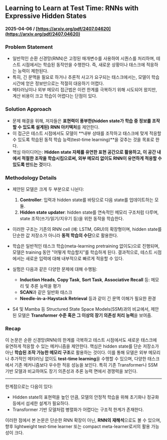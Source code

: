 ## Learning to Learn at Test Time: RNNs with Expressive Hidden States  
#### 2025-04-06 / [https://arxiv.org/pdf/2407.04620](https://arxiv.org/pdf/2407.04620)

### Problem Statement
- 일반적인 순환 신경망(RNN)은 고정된 매개변수를 사용하여 시퀀스를 처리하며, 테스트 시점에서는 학습된 동작만을 수행한다. 즉, 새로운 상황이나 태스크에 적응하는 능력이 제한된다.
- 특히, 긴 문맥을 필요로 하거나 추론적 사고가 요구되는 태스크에서는, 모델이 학습 시간에 얻은 정보만으로는 적절히 대응하기 어렵다.
- 메타러닝이나 외부 메모리 접근법은 이런 한계를 극복하기 위해 시도되어 왔지만, 계산 비용이 크고 학습이 어렵다는 단점이 있다.

### Solution Approach
- 문제 해결을 위해, 저자들은 **표현력이 풍부한(hidden state가 학습 중 정보를 조작할 수 있도록 설계된) RNN 아키텍처**를 제안한다.
- 이 접근은 테스트 시점에서도 모델이 **내부 상태를 조작하고 태스크에 맞게 적응할 수 있도록 학습된 동적 학습 능력(test-time learning)**을 갖추는 것을 목표로 한다.
- 핵심 아이디어는: **Hidden state 자체를 유연한 표현 공간으로 활용하고, 이 공간 내에서 적절한 조작을 학습시킴으로써, 외부 메모리 없이도 RNN이 유연하게 적응할 수 있도록 만드는 것**이다.

### Methodology Details
- 제안된 모델은 크게 두 부분으로 나뉜다:
  1. **Controller**: 입력과 hidden state를 바탕으로 다음 state를 업데이트하는 모듈.
  2. **Hidden state updater**: hidden state를 연속적인 메모리 구조처럼 다루며, state 조작(쓰기/읽기/지우기 등)을 위한 동작을 학습한다.
  
- 이러한 구조는 기존의 RNN cell (예: LSTM, GRU)의 확장형이며, hidden state를 단순한 값 저장소가 아니라 **동적 학습의 수단**으로 활용한다.
  
- 학습은 일반적인 태스크 학습(meta-learning pretraining 없이도)으로 진행되며, 모델은 training 동안 "어떻게 학습할지"를 학습하게 된다. 결과적으로, 테스트 시점에서는 새로운 입력에 대해 내부적으로 빠르게 적응할 수 있다.

- 실험은 다음과 같은 다양한 문제에 대해 수행됨:
  - **Induction Heads**, **Copy Task**, **Sort Task**, **Associative Recall** 등: 메모리 및 추론 능력을 평가
  - **SCAN**과 같은 일반화 태스크
  - **Needle-in-a-Haystack Retrieval** 등과 같이 긴 문맥 이해가 필요한 환경

- S4 및 Mamba 등 Structured State Space Models(SSM)과의 비교에서, 제안된 모델은 **Transformer 수준 혹은 그 이상의 장기 의존성 처리 능력**을 보여줌.

### Recap
이 논문은 순환 신경망(RNN)의 한계를 극복하고 테스트 시점에서도 새로운 태스크에 유연하게 적응할 수 있는 메커니즘을 제안한다. 핵심은 hidden state를 단순 저장소가 아닌 **학습된 조작 가능한 메모리 구조**로 활용하는 것이다. 이를 통해 모델은 외부 메모리나 추가적인 메타러닝 없이도 **test-time learning**을 수행할 수 있으며, 다양한 태스크에서 기존 메커니즘보다 우수한 적응 성능을 보인다. 특히 기존 Transformer나 SSM 기반 모델과 비교하여도 장기 의존성과 추론 능력 면에서 경쟁력을 보인다.

---

한계점으로는 다음이 있다:
- Hidden state의 표현력을 높인 만큼, 모델의 안정적 학습을 위해 초기화나 정규화 등에서 섬세한 설계가 필요하다.
- Transformer 기반 모델처럼 병렬화가 어렵다는 구조적 한계가 존재한다.

이러한 점에서 본 논문은 단순한 RNN 확장이 아닌, **RNN의 재해석**으로도 볼 수 있으며, 향후 lightweight test-time learner 또는 compact meta-learner로서의 활용 가능성이 크다.
